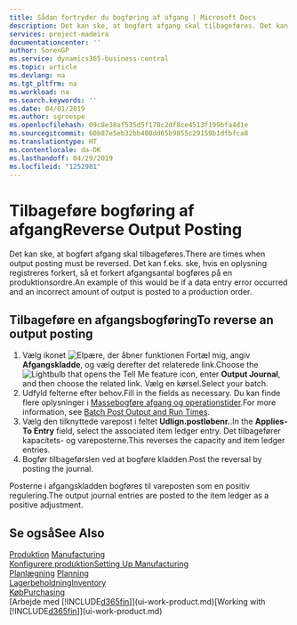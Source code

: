 ```yaml
---
title: Sådan fortryder du bogføring af afgang | Microsoft Docs
description: Det kan ske, at bogført afgang skal tilbageføres. Det kan f.eks. ske, hvis en oplysning registreres forkert, så et forkert afgangsantal bogføres på en produktionsordre.
services: project-madeira
documentationcenter: ''
author: SorenGP
ms.service: dynamics365-business-central
ms.topic: article
ms.devlang: na
ms.tgt_pltfrm: na
ms.workload: na
ms.search.keywords: ''
ms.date: 04/01/2019
ms.author: sgroespe
ms.openlocfilehash: 09c8e38af535d5f178c2df8ce4513f199bfa4d1e
ms.sourcegitcommit: 60b87e5eb32bb408dd65b9855c29159b1dfbfca8
ms.translationtype: HT
ms.contentlocale: da-DK
ms.lasthandoff: 04/29/2019
ms.locfileid: "1252981"
---
```

# <a name="reverse-output-posting"></a><span data-ttu-id="80fa5-104">Tilbageføre bogføring af afgang</span><span class="sxs-lookup"><span data-stu-id="80fa5-104">Reverse Output Posting</span></span>
<span data-ttu-id="80fa5-105">Det kan ske, at bogført afgang skal tilbageføres.</span><span class="sxs-lookup"><span data-stu-id="80fa5-105">There are times when output posting must be reversed.</span></span> <span data-ttu-id="80fa5-106">Det kan f.eks. ske, hvis en oplysning registreres forkert, så et forkert afgangsantal bogføres på en produktionsordre.</span><span class="sxs-lookup"><span data-stu-id="80fa5-106">An example of this would be if a data entry error occurred and an incorrect amount of output is posted to a production order.</span></span>  

## <a name="to-reverse-an-output-posting"></a><span data-ttu-id="80fa5-107">Tilbageføre en afgangsbogføring</span><span class="sxs-lookup"><span data-stu-id="80fa5-107">To reverse an output posting</span></span>  
1.  <span data-ttu-id="80fa5-108">Vælg ikonet ![Elpære, der åbner funktionen Fortæl mig](media/ui-search/search_small.png "Fortæl mig, hvad du vil foretage dig"), angiv **Afgangskladde**, og vælg derefter det relaterede link.</span><span class="sxs-lookup"><span data-stu-id="80fa5-108">Choose the ![Lightbulb that opens the Tell Me feature](media/ui-search/search_small.png "Tell me what you want to do") icon, enter **Output Journal**, and then choose the related link.</span></span> <span data-ttu-id="80fa5-109">Vælg en kørsel.</span><span class="sxs-lookup"><span data-stu-id="80fa5-109">Select your batch.</span></span>  
2. <span data-ttu-id="80fa5-110">Udfyld felterne efter behov.</span><span class="sxs-lookup"><span data-stu-id="80fa5-110">Fill in the fields as necessary.</span></span> <span data-ttu-id="80fa5-111">Du kan finde flere oplysninger i [Massebogføre afgang og operationstider](production-how-to-post-output-quantity.md).</span><span class="sxs-lookup"><span data-stu-id="80fa5-111">For more information, see [Batch Post Output and Run Times](production-how-to-post-output-quantity.md).</span></span>
3.  <span data-ttu-id="80fa5-112">Vælg den tilknyttede varepost i feltet **Udlign.postløbenr.**.</span><span class="sxs-lookup"><span data-stu-id="80fa5-112">In the **Applies-To Entry** field, select the associated item ledger entry.</span></span> <span data-ttu-id="80fa5-113">Det tilbagefører kapacitets- og vareposterne.</span><span class="sxs-lookup"><span data-stu-id="80fa5-113">This reverses the capacity and item ledger entries.</span></span>  
4. <span data-ttu-id="80fa5-114">Bogfør tilbageførslen ved at bogføre kladden.</span><span class="sxs-lookup"><span data-stu-id="80fa5-114">Post the reversal by posting the journal.</span></span>  

<span data-ttu-id="80fa5-115">Posterne i afgangskladden bogføres til vareposten som en positiv regulering.</span><span class="sxs-lookup"><span data-stu-id="80fa5-115">The output journal entries are posted to the item ledger as a positive adjustment.</span></span>  

## <a name="see-also"></a><span data-ttu-id="80fa5-116">Se også</span><span class="sxs-lookup"><span data-stu-id="80fa5-116">See Also</span></span>  
 <span data-ttu-id="80fa5-117">[Produktion](production-manage-manufacturing.md)  </span><span class="sxs-lookup"><span data-stu-id="80fa5-117">[Manufacturing](production-manage-manufacturing.md)  </span></span>  
 [<span data-ttu-id="80fa5-118">Konfigurere produktion</span><span class="sxs-lookup"><span data-stu-id="80fa5-118">Setting Up Manufacturing</span></span>](production-configure-production-processes.md)  
 <span data-ttu-id="80fa5-119">[Planlægning](production-planning.md)    </span><span class="sxs-lookup"><span data-stu-id="80fa5-119">[Planning](production-planning.md)    </span></span>  
 [<span data-ttu-id="80fa5-120">Lagerbeholdning</span><span class="sxs-lookup"><span data-stu-id="80fa5-120">Inventory</span></span>](inventory-manage-inventory.md)  
 [<span data-ttu-id="80fa5-121">Køb</span><span class="sxs-lookup"><span data-stu-id="80fa5-121">Purchasing</span></span>](purchasing-manage-purchasing.md)  
 <span data-ttu-id="80fa5-122">[Arbejde med [!INCLUDE[d365fin](includes/d365fin_md.md)]](ui-work-product.md)</span><span class="sxs-lookup"><span data-stu-id="80fa5-122">[Working with [!INCLUDE[d365fin](includes/d365fin_md.md)]](ui-work-product.md)</span></span>  
